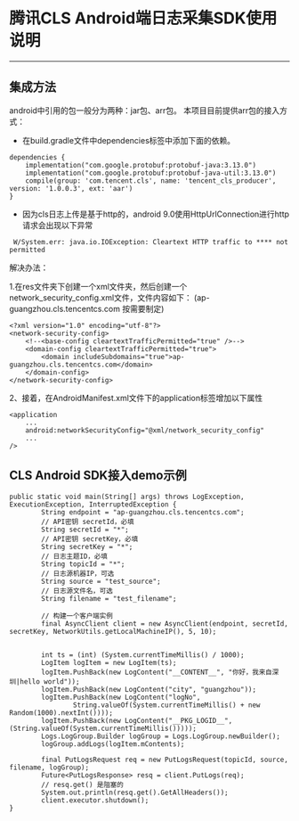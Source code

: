 # 腾讯CLS Android端日志采集SDK使用说明
---

## 集成方法

android中引用的包一般分为两种：jar包、arr包。 本项目目前提供arr包的接入方式： 

- 在build.gradle文件中dependencies标签中添加下面的依赖。
```
dependencies {
    implementation("com.google.protobuf:protobuf-java:3.13.0")
    implementation("com.google.protobuf:protobuf-java-util:3.13.0")
    compile(group: 'com.tencent.cls', name: 'tencent_cls_producer', version: '1.0.0.3', ext: 'aar')
}
```

- 因为cls日志上传是基于http的，android 9.0使用HttpUrlConnection进行http请求会出现以下异常

```
 W/System.err: java.io.IOException: Cleartext HTTP traffic to **** not permitted
```

解决办法：

1.在res文件夹下创建一个xml文件夹，然后创建一个network_security_config.xml文件，文件内容如下：
    (ap-guangzhou.cls.tencentcs.com 按需要制定)

```
<?xml version="1.0" encoding="utf-8"?>
<network-security-config>
    <!--<base-config cleartextTrafficPermitted="true" />-->
    <domain-config cleartextTrafficPermitted="true">
        <domain includeSubdomains="true">ap-guangzhou.cls.tencentcs.com</domain>
    </domain-config>
</network-security-config>
```

2、接着，在AndroidManifest.xml文件下的application标签增加以下属性

```
<application
    ...
    android:networkSecurityConfig="@xml/network_security_config"
    ...
/>
```



## CLS Android SDK接入demo示例

```
public static void main(String[] args) throws LogException, ExecutionException, InterruptedException {
        String endpoint = "ap-guangzhou.cls.tencentcs.com";
        // API密钥 secretId，必填
        String secretId = "*";
        // API密钥 secretKey，必填
        String secretKey = "*";
        // 日志主题ID，必填
        String topicId = "*";
        // 日志源机器IP，可选
        String source = "test_source";
        // 日志源文件名，可选
        String filename = "test_filename";

        // 构建一个客户端实例
        final AsyncClient client = new AsyncClient(endpoint, secretId, secretKey, NetworkUtils.getLocalMachineIP(), 5, 10);


        int ts = (int) (System.currentTimeMillis() / 1000);
        LogItem logItem = new LogItem(ts);
        logItem.PushBack(new LogContent("__CONTENT__", "你好，我来自深圳|hello world"));
        logItem.PushBack(new LogContent("city", "guangzhou"));
        logItem.PushBack(new LogContent("logNo",
                String.valueOf(System.currentTimeMillis() + new Random(1000).nextInt())));
        logItem.PushBack(new LogContent("__PKG_LOGID__", (String.valueOf(System.currentTimeMillis()))));
        Logs.LogGroup.Builder logGroup = Logs.LogGroup.newBuilder();
        logGroup.addLogs(logItem.mContents);

        final PutLogsRequest req = new PutLogsRequest(topicId, source, filename, logGroup);
        Future<PutLogsResponse> resq = client.PutLogs(req);
        // resq.get() 是阻塞的
        System.out.println(resq.get().GetAllHeaders());
        client.executor.shutdown();
}
```


